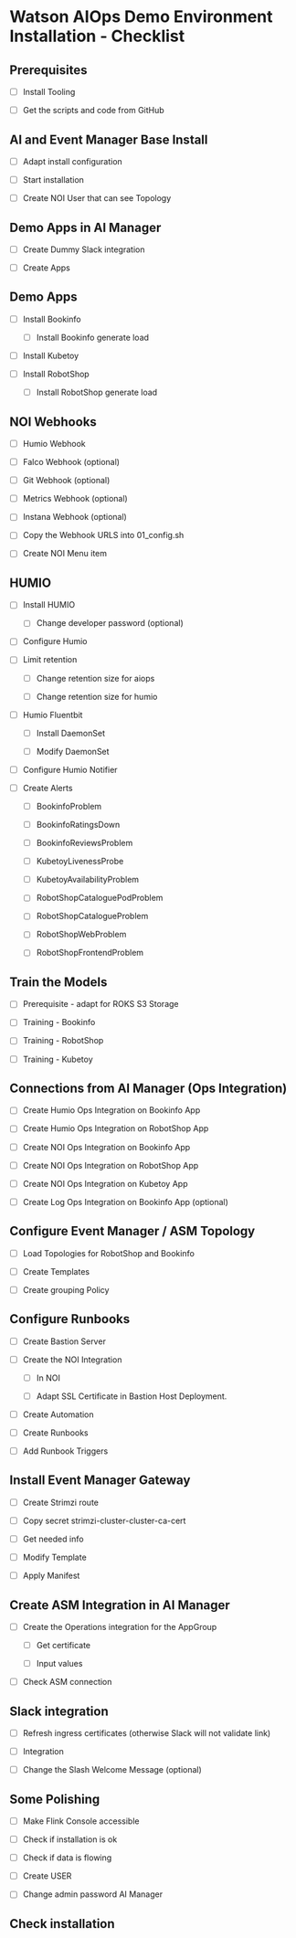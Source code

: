 # Watson AIOps Demo Environment Installation - Checklist


## Prerequisites

- [ ] Install Tooling
 
- [ ] Get the scripts and code from GitHub


## AI and Event Manager Base Install
- [ ] Adapt install configuration
 
- [ ] Start installation
 
- [ ] Create NOI User that can see Topology

## Demo Apps in AI Manager
- [ ] Create Dummy Slack integration
 
- [ ] Create Apps

## Demo Apps
- [ ] Install Bookinfo
 
	- [ ] Install Bookinfo generate load
   
- [ ] Install Kubetoy
 
- [ ] Install RobotShop
 
	- [ ] Install RobotShop generate load
   
   
## NOI Webhooks
- [ ] Humio Webhook
 
- [ ] Falco Webhook (optional)
 
- [ ] Git Webhook (optional)
 
- [ ] Metrics Webhook (optional)
 
- [ ] Instana Webhook (optional)
 
- [ ] Copy the Webhook URLS into 01_config.sh
 
- [ ] Create NOI Menu item

## HUMIO
- [ ] Install HUMIO
 
	- [ ] Change developer password (optional)
   
- [ ] Configure Humio
 
- [ ] Limit retention
 
	- [ ] Change retention size for aiops
 
	- [ ] Change retention size for humio

- [ ] Humio Fluentbit
 
	- [ ] Install DaemonSet
   
	- [ ] Modify DaemonSet

- [ ] Configure Humio Notifier
 
- [ ] Create Alerts
 
	- [ ] BookinfoProblem
   
	- [ ] BookinfoRatingsDown
   
	- [ ] BookinfoReviewsProblem
   
	- [ ] KubetoyLivenessProbe
   
	- [ ] KubetoyAvailabilityProblem
   
	- [ ] RobotShopCataloguePodProblem
   
	- [ ] RobotShopCatalogueProblem

	- [ ] RobotShopWebProblem

	- [ ] RobotShopFrontendProblem

## Train the Models
- [ ] Prerequisite - adapt for ROKS S3 Storage
 
- [ ] Training - Bookinfo 
 
- [ ] Training - RobotShop 
 
- [ ] Training - Kubetoy 



 
## Connections from AI Manager (Ops Integration)

- [ ] Create Humio Ops Integration on Bookinfo App

- [ ] Create Humio Ops Integration on RobotShop App
 
- [ ] Create NOI Ops Integration on Bookinfo App
 
- [ ] Create NOI Ops Integration  on RobotShop App
 
- [ ] Create NOI Ops Integration  on Kubetoy App
 
   
- [ ] Create Log Ops Integration on Bookinfo App (optional)



## Configure Event Manager / ASM Topology
- [ ] Load Topologies for RobotShop and Bookinfo
 
- [ ] Create Templates
 
- [ ] Create grouping Policy


## Configure Runbooks
- [ ] Create Bastion Server
 
- [ ] Create the NOI Integration
 
	- [ ] In NOI
   
	- [ ] Adapt SSL Certificate in Bastion Host Deployment.
   
- [ ] Create Automation
 
- [ ] Create Runbooks
 
- [ ] Add Runbook Triggers
 


## Install Event Manager Gateway
- [ ] Create Strimzi route
 
- [ ] Copy secret strimzi-cluster-cluster-ca-cert
 
- [ ] Get needed info
 
- [ ] Modify Template
 
- [ ] Apply Manifest


## Create ASM Integration in AI Manager
- [ ] Create the Operations integration for the AppGroup
 
	- [ ] Get certificate
   
	- [ ] Input values
   
- [ ] Check ASM connection


## Slack integration
- [ ] Refresh ingress certificates (otherwise Slack will not validate link)
 
- [ ] Integration
 
- [ ] Change the Slash Welcome Message (optional)


## Some Polishing
- [ ] Make Flink Console accessible
 
- [ ] Check if installation is ok
 
- [ ] Check if data is flowing
 
- [ ] Create USER
 
- [ ] Change admin password AI Manager

## Check installation
